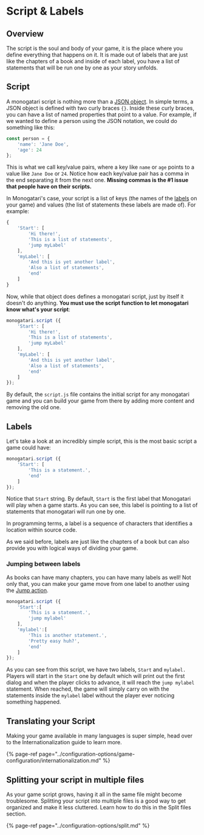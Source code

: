 # Script & Labels

## Overview

The script is the soul and body of your game, it is the place where you define everything that happens on it. It is made out of labels that are just like the chapters of a book and inside of each label, you have a list of statements that will be run one by one as your story unfolds.

## Script

A monogatari script is nothing more than a [JSON object](https://developer.mozilla.org/en-US/docs/Learn/JavaScript/Objects/JSON). In simple terms, a JSON object is defined with two curly braces `{}`. Inside these curly braces, you can have a list of named properties that point to a value. For example, if we wanted to define a person using the JSON notation, we could do something like this:

```javascript
const person = {
    'name': 'Jane Doe',
    'age': 24
};
```

This is what we call key/value pairs, where a key like `name` or `age` points to a value like `Jane Doe` or `24`. Notice how each key/value pair has a comma in the end separating it from the next one. **Missing commas is the \#1 issue that people have on their scripts.**

In Monogatari's case, your script is a list of keys \(the names of the [labels](script-and-labels.md#labels) on your game\) and values \(the list of statements these labels are made of\). For example:

```javascript
{
    'Start': [
        'Hi there!',
        'This is a list of statements',
        'jump myLabel'
    ],
    'myLabel': [
        'And this is yet another label',
        'Also a list of statements',
        'end'
    ]
}
```

Now, while that object does defines a monogatari script, just by itself it doesn't do anything. **You must use the script function to let monogatari know what's your script**:

```javascript
monogatari.script ({
    'Start': [
        'Hi there!',
        'This is a list of statements',
        'jump myLabel'
    ],
    'myLabel': [
        'And this is yet another label',
        'Also a list of statements',
        'end'
    ]
});
```

By default, the `script.js` file contains the initial script for any monogatari game and you can build your game from there by adding more content and removing the old one.

## Labels

Let's take a look at an incredibly simple script, this is the most basic script a game could have:

```javascript
monogatari.script ({
    'Start': [
        'This is a statement.',
        'end'
    ]
});
```

Notice that `Start` string. By default, `Start` is the first label that Monogatari will play when a game starts. As you can see, this label is pointing to a list of statements that monogatari will run one by one.

In programming terms, a label is a sequence of characters that identifies a location within source code.

As we said before, labels are just like the chapters of a book but can also provide you with logical ways of dividing your game. 

### Jumping between labels

As books can have many chapters, you can have many labels as well! Not only that, you can make your game move from one label to another using the [Jump action](../script-actions/jump.md).

```javascript
monogatari.script ({
    'Start':[
        'This is a statement.',
        'jump mylabel'
    ],
    'mylabel':[
        'This is another statement.',
        'Pretty easy huh?',
        'end'
    ]
});
```

As you can see from this script, we have two labels, `Start` and `mylabel.` Players will start in the `Start` one by default which will print out the first dialog and when the player clicks to advance, it will reach the `jump mylabel` statement. When reached, the game will simply carry on  with the statements inside the `mylabel` label without the player ever noticing something happened.

## Translating your  Script

Making your game available in many languages is super simple, head over to the Internationalization guide to learn more.

{% page-ref page="../configuration-options/game-configuration/internationalization.md" %}

## Splitting your script in multiple files

As your game script grows, having it all in the same file might become troublesome. Splitting your script into multiple files is a good way to get organized and make it less cluttered. Learn how to do this in the Split files section.

{% page-ref page="../configuration-options/split.md" %}



